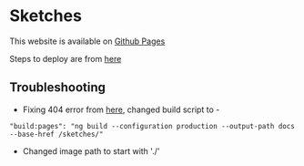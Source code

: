 # Sketches
This website is available on [Github Pages](https://mrigakshipandey.github.io/sketches/)

Steps to deploy are from [here](https://medium.com/swlh/how-to-deploy-an-angular-app-to-github-pages-without-using-any-libraries-step-by-step-guide-cfe96fb0c879)

## Troubleshooting
- Fixing 404 error from [here](https://stackoverflow.com/questions/68497926/how-can-i-fix-failing-to-load-resource-status-404-github-pages), changed build script to -
```
"build:pages": "ng build --configuration production --output-path docs --base-href /sketches/"
```
- Changed image path to start with './'

